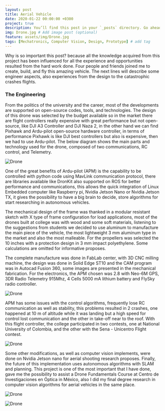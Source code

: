 ```yaml
---
layout: post
title: Aerial Vehicle
date: 2020-01-22 00:00:00 +0300
project: true
description: You’ll find this post in your `_posts` directory. Go ahead and edit it and re-build the site to see your changes. # Add post description (optional)
img: Drone.jpg # Add image post (optional)
feature: assets/img/Drone.jpg
tags: [Mechatronics, Computer Vision, Design, Prototype] # add tag
---
```


Why is so important this post? because all the knowledge acquired from this project has been influenced for all the experience and opportunities resulted from the hard work done. Four people and friends joined me to create, build, and fly this amazing vehicle. The next lines will describe some engineer aspects, also experiences from the design to the catastrophic crashes flights.

### The Engineering

From the politics of the university and the career, most of the developments are supported on open-source codes, tools, and technologies. The design of this drone was selected by the budget available so in the market there are flight controllers really expensive with great performance but not open-source, like DJI A3 Controller and DJI Naza 2, in the other hand we can find Pixhawk and Ardu-pilot open-source hardware controller, in terms of performance Pixhawk is like DJI best controllers but also is expensive, then we had to use Ardu-pilot. The below diagram shows the main parts and technology used for the drone, composed of two communications, RC control, and Telemetry.

![Drone]({{site.baseurl}}/assets/img/Drone/DroneGIF.gif)

One of the great benefits of Ardu-pilot (APM) is the capability to be controlled with python code using MavLink communication protocol, there are libraries available like DronKit also supported on ROS for better performance and communications, this allows the quick integration of Linux Embedded computer like Raspberry pi, Nvidia Jetson Nano or Nvidia Jetson TX, it gives the possibility to have a big brain to decide, store algorithms for start researching in autonomous vehicles. 

The mechanical design of the frame was thanked in a modular resistant sketch with X type of frame configuration for load applications, most of the drones built at college was with wood and some soft materials, listening to the suggestions from students we decided to use aluminum to manufacture the main piece of the vehicle, the most lightweight 3 mm aluminum type in the market and also the most malleable. For the propellers was selected the 10 inches with a protection design in 3 mm impact polyethylene. Some calculations are omitted for informative proposes.

The complete manufacture was done in FabLab center, with 3D CNC milling machine, the design was done in Solid Edge ST10 and the CAM program was in Autocad Fusion 360, some images are presented in the mechanical fabrication. For the electronics, the APM chosen was 2.8 with Neo-6M GPS, 3DR Radio Telemetry 915Mhz, 4 Cells 5000 mA lithium battery and FlySky radio controller.

![Drone]({{site.baseurl}}/assets/img/Drone/Manufacture.jpg)

APM has some issues with the control algorithms, frequently lose RC communication as well as stability, this problems resulted in 2 crashes, one happened at 10 m of altitude while it was landing but a high speed for control lost communication and the other in take-off near to the roof. With this flight controller, the college participated in two contests, one at National University of Colombia, and the other with the Sena - Unicentro Flight contest. 

![Drone]({{site.baseurl}}/assets/img/Drone/Estrellado.jpg)

Some other modifications, as well as computer vision implements, were done on Nvidia Jetson nano for aerial shooting research proposes. Finally, the future of this implementation uses autonomous algorithms with SLAM and planning. This project is one of the most important that I have done, gave me the possibility to assist a Drone Fundamentals Course at Centro de Investigaciones en Óptica in México, also I did my final degree research in computer vision algorithms for aerial vehicles in the same place. 

![Drone]({{site.baseurl}}/assets/img/Drone/Groot.jpg)

![Drone]({{site.baseurl}}/assets/img/Drone/Jetson.jpg)
